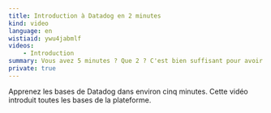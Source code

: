 ```yaml
---
title: Introduction à Datadog en 2 minutes
kind: video
language: en
wistiaid: ywu4jabmlf
videos:
    - Introduction
summary: Vous avez 5 minutes ? Que 2 ? C'est bien suffisant pour avoir un bon aperçu de ce que Datadog peut vous offrir.
private: true
---
```


Apprenez les bases de Datadog dans environ cinq minutes. Cette vidéo introduit toutes les bases de la plateforme.

